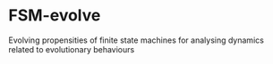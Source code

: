 # FSM-evolve
Evolving propensities of finite state machines for analysing dynamics related to evolutionary behaviours


